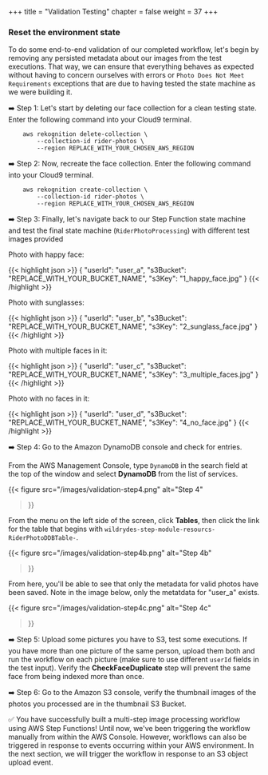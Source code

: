 +++
title = "Validation Testing"
chapter = false
weight = 37
+++


### Reset the environment state

To do some end-to-end validation of our completed workflow, let's begin by removing any persisted metadata about our images from the test executions. That way, we can ensure that everything behaves as expected without having to concern ourselves with errors or `Photo Does Not Meet Requirements` exceptions that are due to having tested the state machine as we were building it.

➡️ Step 1: Let's start by deleting our face collection for a clean testing state. Enter the following command into your Cloud9 terminal.

		aws rekognition delete-collection \
			--collection-id rider-photos \
			--region REPLACE_WITH_YOUR_CHOSEN_AWS_REGION

➡️ Step 2: Now, recreate the face collection. Enter the following command into your Cloud9 terminal.

		aws rekognition create-collection \
			--collection-id rider-photos \
			--region REPLACE_WITH_YOUR_CHOSEN_AWS_REGION


➡️ Step 3: Finally, let's navigate back to our Step Function state machine and test the final state machine (`RiderPhotoProcessing`) with different test images provided

Photo with happy face:

{{< highlight json >}}
{
	"userId": "user_a",
	"s3Bucket": "REPLACE_WITH_YOUR_BUCKET_NAME",
	"s3Key": "1_happy_face.jpg"
}	{{< /highlight >}}


Photo with sunglasses:

{{< highlight json >}}
{
	"userId": "user_b",
	"s3Bucket": "REPLACE_WITH_YOUR_BUCKET_NAME",
	"s3Key": "2_sunglass_face.jpg"
}	{{< /highlight >}}

Photo with multiple faces in it:

{{< highlight json >}}
{
	"userId": "user_c",
	"s3Bucket": "REPLACE_WITH_YOUR_BUCKET_NAME",
	"s3Key": "3_multiple_faces.jpg"
}	{{< /highlight >}}

Photo with no faces in it:

{{< highlight json >}}
{
	"userId": "user_d",
	"s3Bucket": "REPLACE_WITH_YOUR_BUCKET_NAME",
	"s3Key": "4_no_face.jpg"
}	{{< /highlight >}}

➡️ Step 4: Go to the Amazon DynamoDB console and check for entries.

From the AWS Management Console, type `DynamoDB` in the search field at the top of the window and select **DynamoDB** from the list of services.

{{< figure
	src="/images/validation-step4.png"
	alt="Step 4"
>}}

From the menu on the left side of the screen, click **Tables**, then click the link for the table that begins with `wildrydes-step-module-resourcs-RiderPhotoDDBTable-`.

{{< figure
	src="/images/validation-step4b.png"
	alt="Step 4b"
>}}

From here, you'll be able to see that only the metadata for valid photos have been saved. Note in the image below, only the metatdata for "user_a" exists.

{{< figure
	src="/images/validation-step4c.png"
	alt="Step 4c"
>}}

➡️ Step 5: Upload some pictures you have to S3, test some executions. If you have more than one picture of the same person, upload them both and run the workflow on each picture (make sure to use different `userId` fields in the test input). Verify the **CheckFaceDuplicate** step will prevent the same face from being indexed more than once.

➡️ Step 6: Go to the Amazon S3 console, verify the thumbnail images of the photos you processed are in the thumbnail S3 Bucket.

:white_check_mark: You have successfully built a multi-step image processing workflow using AWS Step Functions! Until now, we've been triggering the workflow manually from within the AWS Console. However, workflows can also be triggered in response to events occurring within your AWS environment. In the next section, we will trigger the workflow in response to an S3 object upload event.
